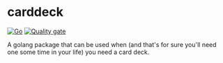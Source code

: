 # carddeck
[![Go](https://github.com/serdarkalayci/carddeck/actions/workflows/build.yml/badge.svg)](https://github.com/serdarkalayci/carddeck/actions/workflows/build.yml) [![Quality gate](https://sonarcloud.io/api/project_badges/quality_gate?project=serdarkalayci_carddeck)](https://sonarcloud.io/dashboard?id=serdarkalayci_carddeck)

A golang package that can be used when (and that's for sure you'll need one some time in your life) you need a card deck.